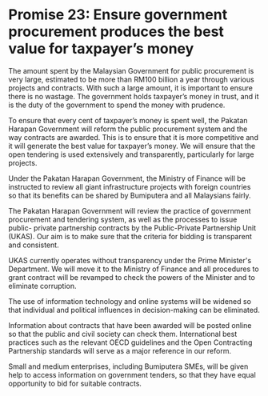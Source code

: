 # Promise 23: Ensure government procurement produces the best value for taxpayer’s money

The amount spent by the Malaysian Government for public procurement is very large, estimated to be more than RM100 billion a year through various projects and contracts. With such a large amount, it is important to ensure there is no wastage. The government holds taxpayer’s money in trust, and it is the duty of the government to spend the money with prudence.

To ensure that every cent of taxpayer’s money is spent well, the Pakatan Harapan Government will reform the public procurement system and the way contracts are awarded. This is to ensure that it is more competitive and it will generate the best value for taxpayer’s money. We will ensure that the open tendering is used extensively and transparently, particularly for large projects.

Under the Pakatan Harapan Government, the Ministry of Finance will be instructed to review all giant infrastructure projects with foreign countries so that its benefits can be shared by Bumiputera and all Malaysians fairly.

The Pakatan Harapan Government will review the practice of government procurement and tendering system, as well as the processes to issue public- private partnership contracts by the Public-Private Partnership Unit (UKAS). Our aim is to make sure that the criteria for bidding is transparent and consistent.

UKAS currently operates without transparency under the Prime Minister's Department. We will move it to the Ministry of Finance and all procedures to grant contract will be revamped to check the powers of the Minister and to eliminate corruption.

The use of information technology and online systems will be widened so that individual and political influences in decision-making can be eliminated.

Information about contracts that have been awarded will be posted online so that the public and civil society can check them. International best practices such as the relevant OECD guidelines and the Open Contracting Partnership standards will serve as a major reference in our reform.

Small and medium enterprises, including Bumiputera SMEs, will be given help to access information on government tenders, so that they have equal opportunity to bid for suitable contracts.
